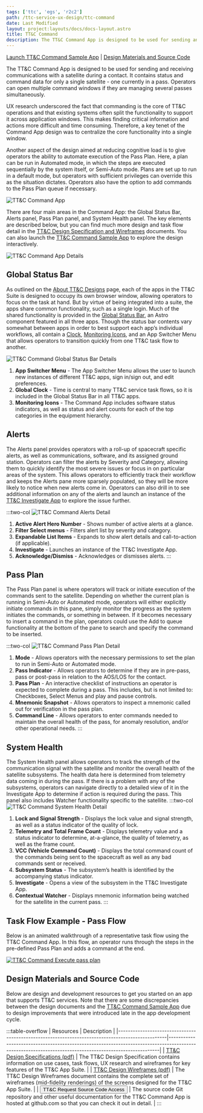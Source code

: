 ```yaml
---
tags: ['ttc', 'egs', 'r2c2']
path: /ttc-service-ux-design/ttc-command
date: Last Modified
layout: project:layouts/docs/docs-layout.astro
title: TT&C Command
description: The TT&C Command App is designed to be used for sending and receiving communications with a satellite during a contact.
---
```


[Launch TT&C Command Sample App](https://ttc-command-react.netlify.app/) | [Design Materials and Source Code](/case-studies/ttc-service-ux-design/ttc-command/#design-materials-and-source-code)

The TT&C Command App is designed to be used for sending and receiving communications with a satellite during a contact. It contains status and command data for only a single satellite - one currently in a pass. Operators can open multiple command windows if they are managing several passes simultaneously.

UX research underscored the fact that commanding is the core of TT&C operations and that existing systems often split the functionality to support it across application windows. This makes finding critical information and actions more difficult and time consuming. Therefore, a key tenet of the Command App design was to centralize the core functionality into a single window.

Another aspect of the design aimed at reducing cognitive load is to give operators the ability to automate execution of the Pass Plan. Here, a plan can be run in Automated mode, in which the steps are executed sequentially by the system itself, or Semi-Auto mode. Plans are set up to run in a default mode, but operators with sufficient privileges can override this as the situation dictates. Operators also have the option to add commands to the Pass Plan queue if necessary.

![TT&C Command App](/img/case-studies/tt&c/ttc-command-app.webp)

There are four main areas in the Command App: the Global Status Bar, Alerts panel, Pass Plan panel, and System Health panel. The key elements are described below, but you can find much more design and task flow detail in the [TT&C Design Specification and Wireframes](/case-studies/ttc-service-ux-design/ttc-command/#design-materials-and-source-code) documents. You can also launch the [TT&C Command Sample App](https://ttc-command-react.netlify.app/) to explore the design interactively.

![TT&C Command App Details](/img/case-studies/tt&c/ttc-command-app-details.webp)

## Global Status Bar

As outlined on the [About TT&C Designs](/case-studies/ttc-service-ux-design/about-the-ttc-designs/) page, each of the apps in the TT&C Suite is designed to occupy its own browser window, allowing operators to focus on the task at hand. But by virtue of being integrated into a suite, the apps share common functionality, such as a single login. Much of the shared functionality is provided in the [Global Status Bar](/components/global-status-bar/), an Astro component featured in all three apps. Though the status bar contents vary somewhat between apps in order to best support each app’s individual workflows, all contain a [Clock](/components/clock/), [Monitoring Icons](/components/icons-and-symbols/), and an App Switcher Menu that allows operators to transition quickly from one TT&C task flow to another.

![TT&C Command Global Status Bar Details](/img/case-studies/tt&c/ttc-command-global-status-bar-details.webp)

1. **App Switcher Menu** - The App Switcher Menu allows the user to launch new instances of different TT&C apps, sign in/sign out, and edit preferences.
2. **Global Clock** - Time is central to many TT&C service task flows, so it is included in the Global Status Bar in all TT&C apps.
3. **Monitoring Icons** - The Command App includes software status indicators, as well as status and alert counts for each of the top categories in the equipment hierarchy.

## Alerts

The Alerts panel provides operators with a roll-up of spacecraft specific alerts, as well as communications, software, and its assigned ground station. Operators can filter the alerts by Severity and Category, allowing them to quickly identify the most severe issues or focus in on particular areas of the system. This allows operators to efficiently track their workflow and keeps the Alerts pane more sparsely populated, so they will be more likely to notice when new alerts come in. Operators can also drill in to see additional information on any of the alerts and launch an instance of the [TT&C Investigate App](/case-studies/ttc-service-ux-design/ttc-investigate/) to explore the issue further.

:::two-col
![TT&C Command Alerts Detail](/img/case-studies/tt&c/ttc-monitor-alerts-details.webp)

1. **Active Alert Hero Number** - Shows number of active alerts at a glance.
2. **Filter Select menus** - Filters alert list by severity and category.
3. **Expandable List Items** - Expands to show alert details and call-to-action (if applicable).
4. **Investigate** - Launches an instance of the TT&C Investigate App.
5. **Acknowledge/Dismiss** - Acknowledges or dismisses alerts.
   :::

## Pass Plan

The Pass Plan panel is where operators will track or initiate execution of the commands sent to the satellite. Depending on whether the current plan is running in Semi-Auto or Automated mode, operators will either explicitly initiate commands in this pane, simply monitor the progress as the system initiates the commands, or something in between. If it becomes necessary to insert a command in the plan, operators could use the Add to queue functionality at the bottom of the pane to search and specify the command to be inserted.

:::two-col
![TT&C Command Pass Plan Detail](/img/case-studies/tt&c/ttc-command-pass-plan-details.webp)

1. **Mode** - Allows operators with the necessary permissions to set the plan to run in Semi-Auto or Automated mode.
2. **Pass Indicator** - Allows operators to determine if they are in pre-pass, pass or post-pass in relation to the AOS/LOS for the contact.
3. **Pass Plan** - An interactive checklist of instructions an operator is expected to complete during a pass. This includes, but is not limited to: Checkboxes, Select Menus and play and pause controls.
4. **Mnemonic Snapshot** - Allows operators to inspect a mnemonic called out for verification in the pass plan.
5. **Command Line** - Allows operators to enter commands needed to maintain the overall health of the pass, for anomaly resolution, and/or other operational needs.
   :::

## System Health

The System Health panel allows operators to track the strength of the communication signal with the satellite and monitor the overall health of the satellite subsystems. The health data here is determined from telemetry data coming in during the pass. If there is a problem with any of the subsystems, operators can navigate directly to a detailed view of it in the Investigate App to determine if action is required during the pass. This panel also includes Watcher functionality specific to the satellite.
:::two-col
![TT&C Command System Health Detail](/img/case-studies/tt&c/ttc-command-system-health-details.webp)

1. **Lock and Signal Strength** - Displays the lock value and signal strength, as well as a status indicator of the quality of lock.
2. **Telemetry and Total Frame Count** - Displays telemetry value and a status indicator to determine, at-a-glance, the quality of telemetry, as well as the frame count.
3. **VCC (Vehicle Command Count)** - Displays the total command count of the commands being sent to the spacecraft as well as any bad commands sent or received.
4. **Subsystem Status** - The subsystem’s health is identified by the accompanying status indicator.
5. **Investigate** - Opens a view of the subsystem in the TT&C Investigate App.
6. **Contextual Watcher** - Displays mnemonic information being watched for the satellite in the current pass.
   :::

## Task Flow Example - Pass Flow

Below is an animated walkthrough of a representative task flow using the TT&C Command App. In this flow, an operator runs through the steps in the pre-defined Pass Plan and adds a command at the end.

<div markdown="1">
 <figure markdown="1" >
  <a href="#demo" class="demo" name="close">
   <span class="icon-play"></span>
  </a>
 </figure>
 <a href="#close" class="lightbox" id="demo">
  <img src="/img/case-studies/tt&c/ttc-command-execute-pass-plan.gif" alt="TT&C Command Execute pass plan" />
 </a>
</div>

## Design Materials and Source Code

Below are design and development resources to get you started on an app that supports TT&C services. Note that there are some discrepancies between the design documents and the [TT&C Command Sample App](https://ttc-command-react.netlify.app/) due to design improvements that were introduced late in the app development cycle.

:::table-overflow
| Resources | Description |
|--------------------------------------------------------------------------------------------------|--------------------------------------------------------------------------------------------------------------------------------------------------------|
| [TT&C Design Specifications (pdf)](/pdf/ttc-specifications.pdf) | The TT&C Design Specification contains information on use cases, task flows, UX research and wireframes for key features of the TT&C App Suite. |
| [TT&C Design Wireframes (pdf)](/pdf/ttc-wireframes.pdf) | The TT&C Design Wireframes document contains the complete set of wireframes (mid-fidelity renderings) of the screens designed for the TT&C App Suite. |
| <button data-app="TT&C" type="button" class="p-source-code-dialog-open">TT&C Request Source Code Access</button> | The source code Git repository and other useful documentation for the TT&C Command App is hosted at github.com so that you can check it out in detail. |
:::
